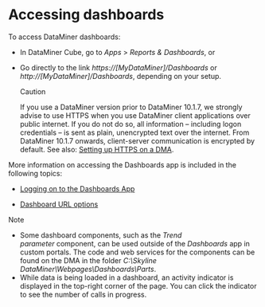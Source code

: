 # Accessing dashboards

To access DataMiner dashboards:

- In DataMiner Cube, go to *Apps* > *Reports & Dashboards*, or

- Go directly to the link *https://\[MyDataMiner\]/Dashboards* or *http://\[MyDataMiner\]/Dashboards*, depending on your setup.

    > [!CAUTION]
    > If you use a DataMiner version prior to DataMiner 10.1.7, we strongly advise to use HTTPS when you use DataMiner client applications over public internet. If you do not do so, all information – including logon credentials – is sent as plain, unencrypted text over the internet. From DataMiner 10.1.7 onwards, client-server communication is encrypted by default. See also: [Setting up HTTPS on a DMA](../../part_3/DataminerAgents/General_DMA_configuration.md#setting-up-https-on-a-dma).

More information on accessing the Dashboards app is included in the following topics:

- [Logging on to the Dashboards App](Logging_on_to_the_Dashboards_App.md)

- [Dashboard URL options](Dashboard_URL_options.md)

> [!NOTE]
> -  Some dashboard components, such as the *Trend parameter* component, can be used outside of the *Dashboards* app in custom portals. The code and web services for the components can be found on the DMA in the folder *C:\\Skyline DataMiner\\Webpages\\Dashboards\\Parts*.
> -  While data is being loaded in a dashboard, an activity indicator is displayed in the top-right corner of the page. You can click the indicator to see the number of calls in progress.
>
